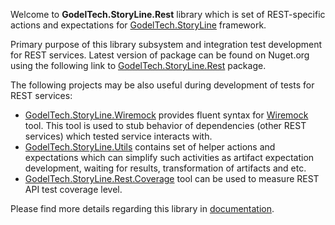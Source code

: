 Welcome to **GodelTech.StoryLine.Rest** library which is set of REST-specific actions and expectations for [GodelTech.StoryLine](https://github.com/GodelTech/GodelTech.StoryLine/wiki) framework.

Primary purpose of this library subsystem and integration test development for REST services. Latest version of package can be found on Nuget.org using the following link to [GodelTech.StoryLine.Rest](https://www.nuget.org/packages/GodelTech.StoryLine.Rest/) package.

The following projects may be also useful during development of tests for REST services:
* [GodelTech.StoryLine.Wiremock](https://www.nuget.org/packages/StoryLine.Wiremock/) provides fluent syntax for [Wiremock](http://wiremock.org/) tool. This tool is used to stub behavior of dependencies (other REST services) which tested service interacts with.
* [GodelTech.StoryLine.Utils](https://www.nuget.org/packages/StoryLine.Utils/) contains set of helper actions and expectations which can simplify such activities as artifact expectation development, waiting for results, transformation of artifacts and etc.
* [GodelTech.StoryLine.Rest.Coverage](https://github.com/DiamondDragon/StoryLine.Rest.Coverage/) tool can be used to measure REST API test coverage level.

Please find more details regarding this library in [documentation](https://github.com/GodelTech/GodelTech.StoryLine.Rest/wiki).
